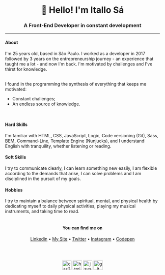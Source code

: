 <h1 align="center">👋 Hello! I'm Itallo Sá</h1>
<h3 align="center">A Front-End Developer in constant development</h3>

---

<h4 align="left">About</h4>
I'm 25 years old, based in São Paulo. I worked as a developer in 2017 followed by 3 years on the entrepreneurship journey - an experience that taught me a lot - and now I'm back. I'm motivated by challenges and I've thirst for knowledge.<br><br>

I found in the programming the synthesis of everything that keeps me motivated:
  * Constant challenges;
  * An endless source of knowledge.
<br>

<h4 align="left">Hard Skills</h4>
I'm familiar with HTML, CSS, JavaScript, Logic, Code versioning (Git), Sass, BEM, Command-Line, Template Engine (Nunjucks), and I understand English with tranquility, whether listening or reading.
<br>

<h4 align="left">Soft Skills</h4>
I try to communicate clearly, I can learn something new easily, I am flexible according to the demands that arise, I can solve problems and I am disciplined in the pursuit of my goals.
<br>

<h4 align="left">Hobbies</h4>
I try to maintain a balance between spiritual, mental, and physical health by dedicating myself to daily physical activities, playing my musical instruments, and taking time to read.
<br><br>


<h4 align="center">You can find me on</h4>
<p align="center">
        <a href="https://www.linkedin.com/in/itallo-s%C3%A1-vieira-06b86611a/" target="_blank">Linkedin</a>   •   
        <a href="itallosa.dev" target="_blank">My Site</a>   •   
        <a href="https://twitter.com/itallosavieira target="_blank"">Twitter</a>   •   
        <a href="https://instagram.com/itallosa target="_blank"">Instagram</a>   •   
        <a href="https://codepen.io/itallosa" target="_blank">Codepen</a>
</p>
<br><br>


<p align="center">
<img src="https://devicons.github.io/devicon/devicon.git/icons/css3/css3-original-wordmark.svg" alt="css3"  width="30" height="30"/>  
<img src="https://devicons.github.io/devicon/devicon.git/icons/html5/html5-original-wordmark.svg" alt="html5"  width="30" height="30"/>  
<img src="https://devicons.github.io/devicon/devicon.git/icons/javascript/javascript-original.svg" alt="javascript" width="30" height="30"/>  
 <img src="https://devicons.github.io/devicon/devicon.git/icons/git/git-original.svg" alt="git" width="30" height="30"/>  

</p>

<!--
**itallosavieira/itallosavieira** is a ✨ _special_ ✨ repository because its `README.md` (this file) appears on your GitHub profile.

Here are some ideas to get you started:

- 🔭 I’m currently working on ...
- 🌱 I’m currently learning ...
- 👯 I’m looking to collaborate on ...
- 🤔 I’m looking for help with ...
- 💬 Ask me about ...
- 📫 How to reach me: ...
- 😄 Pronouns: ...
- ⚡ Fun fact: ...
-->
